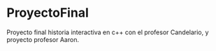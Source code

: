 # ProyectoFinal
Proyecto final historia interactiva  en c++ con el profesor Candelario, y proyecto profesor Aaron.

